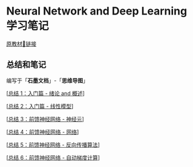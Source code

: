 # Neural Network and Deep Learning 学习笔记

[原教材🔗链接](https://github.com/nndl/nndl.github.io)

## 总结和笔记

编写于「**石墨文档**」-「**思维导图**」

[[总结 1：入门篇 - 绪论 and 概述](https://shimo.im/mindmaps/0m8AZVllzYDF5Aba)]

[[总结 2：入门篇 - 线性模型](https://shimo.im/mindmaps/dloqeWOOwmKUbAnz)]

[[总结 3：前馈神经网络 - 神经元](https://shimo.im/mindmaps/R913JVWWEXNfj3E6)]

[[总结 4：前馈神经网络 - 网络](https://shimo.im/mindmaps/lRKAWVRRxaEs8k8X)]

[[总结 5：前馈神经网络 - 反向传播算法](https://shimo.im/mindmaps/6pmkxQYYXyNtlANr)]

[[总结 6：前馈神经网络 - 自动梯度计算](https://shimo.im/mindmaps/vWlArzooZB9FYA2o)]
